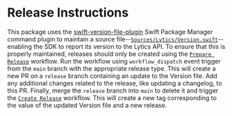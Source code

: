 # Release Instructions

This package uses the [swift-version-file-plugin](https://github.com/Mobelux/swift-version-file-plugin) Swift Package Manager command plugin to maintain a source file--[`Sources/Lytics/Version.swift`](Sources/Lytics/Version.swift)--enabling the SDK to report its version to the Lytics API. To ensure that this is properly maintained, releases should only be created using the [`Prepare Release`](https://github.com/lytics/ios-sdk/actions/workflows/prepare-release.yml) workflow. Run the workflow using `workflow_dispatch` event trigger from the `main` branch with the appropriate release type. This will create a new PR on a `release` branch containing an update to the Version file. Add any additional changes related to the release, like updating a changelog, to this PR. Finally, merge the `release` branch into `main` to delete it and trigger the [`Create Release`](.github/workflows/create-release.yml) workflow. This will create a new tag corresponding to the value of the updated Version file and a new release.

